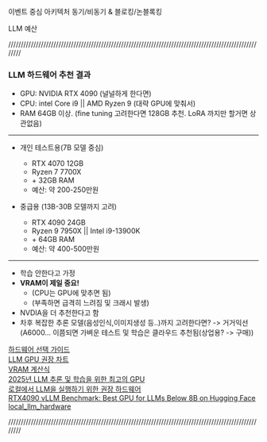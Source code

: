 이벤트 중심 아키텍처
동기/비동기 & 블로킹/논블록킹



LLM 예산

////////////////////////////////////////////////////////////////////////////////////////////////////////


### LLM 하드웨어 추천 결과
- GPU: NVIDIA RTX 4090 (널널하게 한다면)  
- CPU: intel Core i9 || AMD Ryzen 9 (대략 GPU에 맞춰서)  
- RAM 64GB 이상. (fine tuning 고려한다면 128GB 추천. LoRA 까지만 할거면 상관없음)

--- 

- 개인 테스트용(7B 모델 중심)
    - RTX 4070 12GB
    - Ryzen 7 7700X 
    - \+ 32GB RAM
    - 예산: 약 200-250만원

- 중급용 (13B-30B 모델까지 고려)
    - RTX 4090 24GB
    - Ryzen 9 7950X || Intel i9-13900K
    - \+ 64GB RAM
    - 예산: 약 400-500만원


----

- 학습 안한다고 가정
- **VRAM이 제일 중요!** 
	- (CPU는 GPU에 맞추면 됨) 
	- (부족하면 급격히 느려짐 및 크래시 발생)
- NVDIA을 더 추천한다고 함
- 차후 복잡한 추론 모델(음성인식,이미지생성 등..)까지 고려한다면?
	-> 거거익선 (A6000... 이쯤되면 가벼운 테스트 및 학습은 클라우드 추천됨(상업용? -> 구매))



[하드웨어 선택 가이드](https://www.reddit.com/r/LocalLLaMA/comments/1ajijk8/hardware_guide/)  
[LLM GPU 권장 차트](https://www.reddit.com/media?url=https%3A%2F%2Fpreview.redd.it%2Fhardware-guide-v0-3veonjc87tgc1.png%3Fwidth%3D845%26format%3Dpng%26auto%3Dwebp%26s%3D6fd8a5a427b0f72ffa55dd0477940a2f4750e339)  
[VRAM 계산식](https://twm.me/posts/how-to-calculate-vram-requirement-local-llm-advanced/)  
[2025년 LLM 추론 및 학습을 위한 최고의 GPU](https://bizon-tech.com/blog/best-gpu-llm-training-inference)  
[로컬에서 LLM을 실행하기 위한 권장 하드웨어](https://www.geeksforgeeks.org/deep-learning/recommended-hardware-for-running-llms-locally/)  
[RTX4090 vLLM Benchmark: Best GPU for LLMs Below 8B on Hugging Face](https://www.databasemart.com/blog/vllm-gpu-benchmark-rtx4090)  
[local_llm_hardware](https://www.reddit.com/r/LocalLLaMA/comments/1boscmm/local_llm_hardware/)  



////////////////////////////////////////////////////////////////////////////////////////////////////////